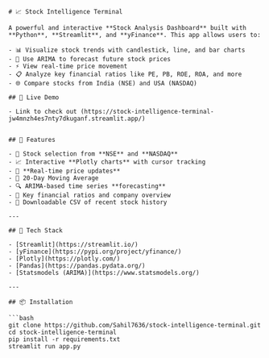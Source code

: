     # 📈 Stock Intelligence Terminal

    A powerful and interactive **Stock Analysis Dashboard** built with **Python**, **Streamlit**, and **yFinance**. This app allows users to:

    - 📊 Visualize stock trends with candlestick, line, and bar charts  
    - 🧠 Use ARIMA to forecast future stock prices  
    - ⚡ View real-time price movement  
    - 📋 Analyze key financial ratios like PE, PB, ROE, ROA, and more  
    - 🌐 Compare stocks from India (NSE) and USA (NASDAQ)

    ## 🚀 Live Demo 

    - Link to check out (https://stock-intelligence-terminal-jw4mnzh4es7nty7dkuganf.streamlit.app/)


    ## 🔧 Features

    - 📍 Stock selection from **NSE** and **NASDAQ**
    - 📈 Interactive **Plotly charts** with cursor tracking
    - 🔄 **Real-time price updates**
    - 🧮 20-Day Moving Average
    - 🔍 ARIMA-based time series **forecasting**
    - 💼 Key financial ratios and company overview
    - 🧾 Downloadable CSV of recent stock history

    ---

    ## 🧪 Tech Stack

    - [Streamlit](https://streamlit.io/)
    - [yFinance](https://pypi.org/project/yfinance/)
    - [Plotly](https://plotly.com/)
    - [Pandas](https://pandas.pydata.org/)
    - [Statsmodels (ARIMA)](https://www.statsmodels.org/)

    ---

    ## 📦 Installation

    ```bash
    git clone https://github.com/Sahil7636/stock-intelligence-terminal.git
    cd stock-intelligence-terminal
    pip install -r requirements.txt
    streamlit run app.py
